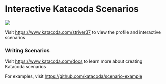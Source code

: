 # Interactive Katacoda Scenarios

[![](http://shields.katacoda.com/katacoda/striver37/count.svg)](https://www.katacoda.com/striver37 "Get your profile on Katacoda.com")

Visit https://www.katacoda.com/striver37 to view the profile and interactive scenarios

### Writing Scenarios
Visit https://www.katacoda.com/docs to learn more about creating Katacoda scenarios

For examples, visit https://github.com/katacoda/scenario-example
